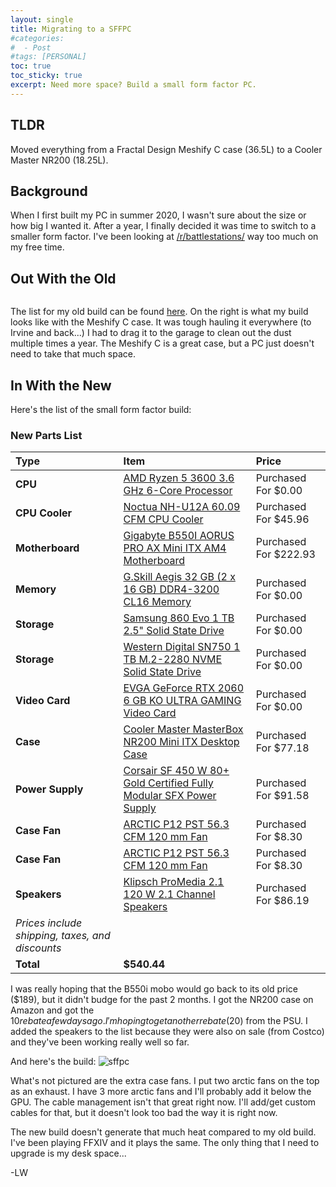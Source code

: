 ```yaml
---
layout: single
title: Migrating to a SFFPC 
#categories:
#  - Post
#tags: [PERSONAL] 
toc: true
toc_sticky: true
excerpt: Need more space? Build a small form factor PC.
---
```


## TLDR

Moved everything from a Fractal Design Meshify C case (36.5L) to a Cooler Master NR200 (18.25L). 

## Background 

When I first built my PC in summer 2020, I wasn't sure about the size or how big I wanted it.
After a year, I finally decided it was time to switch to a smaller form factor. 
I've been looking at [/r/battlestations/](https://www.reddit.com/r/battlestations/) way too
much on my free time. 


## Out With the Old 

<figure style="width: 250px" class="align-right">
  <img src="https://u.cubeupload.com/lilwon/2021102101.jpg" alt="">
</figure>

The list for my old build can be found [here](https://lillianwon.com/post/Before-the-2020-2021-School-Year-Began/#building-my-own-tower-pc).
On the right is what my build looks like with the Meshify C case. 
It was tough hauling it everywhere (to Irvine and back...) 
I had to drag it to the garage to clean out the dust multiple times a year. 
The Meshify C is a great case, but a PC just doesn't need to take that much space.

## In With the New

Here's the list of the small form factor build:

### New Parts List

Type|Item|Price
:----|:----|:----
**CPU** | [AMD Ryzen 5 3600 3.6 GHz 6-Core Processor](https://pcpartpicker.com/product/9nm323/amd-ryzen-5-3600-36-thz-6-core-processor-100-100000031box) | Purchased For $0.00 
**CPU Cooler** | [Noctua NH-U12A 60.09 CFM CPU Cooler](https://pcpartpicker.com/product/ZLtQzy/noctua-nh-u12a-6009-cfm-cpu-cooler-nh-u12a) | Purchased For $45.96 
**Motherboard** | [Gigabyte B550I AORUS PRO AX Mini ITX AM4 Motherboard](https://pcpartpicker.com/product/9pn8TW/gigabyte-b550i-aorus-pro-ax-mini-itx-am4-motherboard-b550i-aorus-pro-ax) | Purchased For $222.93 
**Memory** | [G.Skill Aegis 32 GB (2 x 16 GB) DDR4-3200 CL16 Memory](https://pcpartpicker.com/product/8BLwrH/gskill-aegis-32-gb-2-x-16-gb-ddr4-3200-memory-f4-3200c16d-32gis) | Purchased For $0.00 
**Storage** | [Samsung 860 Evo 1 TB 2.5" Solid State Drive](https://pcpartpicker.com/product/yzfhP6/samsung-860-evo-1tb-25-solid-state-drive-mz-76e1t0bam) | Purchased For $0.00 
**Storage** | [Western Digital SN750 1 TB M.2-2280 NVME Solid State Drive](https://pcpartpicker.com/product/QQrmP6/western-digital-sn750-1-tb-m2-2280-solid-state-drive-wds100t3x0c) | Purchased For $0.00 
**Video Card** | [EVGA GeForce RTX 2060 6 GB KO ULTRA GAMING Video Card](https://pcpartpicker.com/product/2H7p99/evga-geforce-rtx-2060-6-gb-ko-ultra-gaming-video-card-06g-p4-2068-kr) | Purchased For $0.00 
**Case** | [Cooler Master MasterBox NR200 Mini ITX Desktop Case](https://pcpartpicker.com/product/r6bCmG/cooler-master-masterbox-nr200-mini-itx-desktop-case-mcb-nr200-wnnn-s00) | Purchased For $77.18 
**Power Supply** | [Corsair SF 450 W 80+ Gold Certified Fully Modular SFX Power Supply](https://pcpartpicker.com/product/Dv38TW/corsair-power-supply-cp9020104na) | Purchased For $91.58 
**Case Fan** | [ARCTIC P12 PST 56.3 CFM 120 mm Fan](https://pcpartpicker.com/product/rvWBD3/arctic-p12-pst-563-cfm-120-mm-fan-acfan00134a) | Purchased For $8.30 
**Case Fan** | [ARCTIC P12 PST 56.3 CFM 120 mm Fan](https://pcpartpicker.com/product/rvWBD3/arctic-p12-pst-563-cfm-120-mm-fan-acfan00134a) | Purchased For $8.30 
**Speakers** | [Klipsch ProMedia 2.1 120 W 2.1 Channel Speakers](https://pcpartpicker.com/product/y2vRsY/klipsch-speakers-promedia21) | Purchased For $86.19 
 | *Prices include shipping, taxes, and discounts* |
 | **Total** | **$540.44**

I was really hoping that the B550i mobo would go back to its old price ($189), 
but it didn't budge for the past 2 months. I got the NR200 case on Amazon and got the $10
rebate a few days ago. I'm hoping to get another rebate ($20) from the PSU.
I added the speakers to the list because they were also on sale (from Costco) and they've been
working really well so far.   

And here's the build: 
![sffpc](https://u.cubeupload.com/lilwon/2021102302.jpg)

What's not pictured are the extra case fans.
I put two arctic fans on the top as an exhaust. I have 3 more arctic fans 
and I'll probably add it below the GPU. The cable management isn't that great right now.
I'll add/get custom cables for that, but it doesn't look too bad
the way it is right now.   

The new build doesn't generate that much heat compared to my old build. I've been
playing FFXIV and it plays the same. The only thing that I need to upgrade 
is my desk space...

-LW